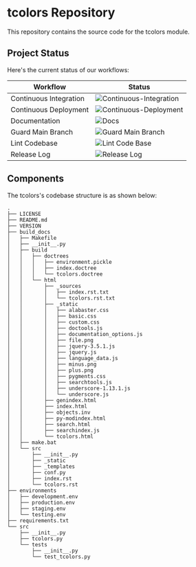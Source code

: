 # tcolors Repository

This repository contains the source code for the tcolors module.

## Project Status

Here's the current status of our workflows:

| Workflow                | Status |
|-------------------------|--------|
| Continuous Integration  | ![Continuous-Integration](https://img.shields.io/badge/Continuous--Integration-passing-brightgreen) |
| Continuous Deployment   | ![Continuous-Deployment](https://img.shields.io/badge/Continuous--Deployment-passing-brightgreen) |
| Documentation           | ![Docs](https://img.shields.io/badge/Docs-passing-brightgreen) |
| Guard Main Branch       | ![Guard Main Branch](https://img.shields.io/badge/Guard%20Main%20Branch-passing-brightgreen) |
| Lint Codebase           | ![Lint Code Base](https://img.shields.io/badge/Lint%20Code%20Base-passing-brightgreen) |
| Release Log             | ![Release Log](https://img.shields.io/badge/Release%20Log-passing-brightgreen) |

## Components

The tcolors's codebase structure is as shown below:

```plaintext
.
├── LICENSE
├── README.md
├── VERSION
├── build_docs
│   ├── Makefile
│   ├── __init__.py
│   ├── build
│   │   ├── doctrees
│   │   │   ├── environment.pickle
│   │   │   ├── index.doctree
│   │   │   └── tcolors.doctree
│   │   └── html
│   │       ├── _sources
│   │       │   ├── index.rst.txt
│   │       │   └── tcolors.rst.txt
│   │       ├── _static
│   │       │   ├── alabaster.css
│   │       │   ├── basic.css
│   │       │   ├── custom.css
│   │       │   ├── doctools.js
│   │       │   ├── documentation_options.js
│   │       │   ├── file.png
│   │       │   ├── jquery-3.5.1.js
│   │       │   ├── jquery.js
│   │       │   ├── language_data.js
│   │       │   ├── minus.png
│   │       │   ├── plus.png
│   │       │   ├── pygments.css
│   │       │   ├── searchtools.js
│   │       │   ├── underscore-1.13.1.js
│   │       │   └── underscore.js
│   │       ├── genindex.html
│   │       ├── index.html
│   │       ├── objects.inv
│   │       ├── py-modindex.html
│   │       ├── search.html
│   │       ├── searchindex.js
│   │       └── tcolors.html
│   ├── make.bat
│   └── src
│       ├── __init__.py
│       ├── _static
│       ├── _templates
│       ├── conf.py
│       ├── index.rst
│       └── tcolors.rst
├── environments
│   ├── development.env
│   ├── production.env
│   ├── staging.env
│   └── testing.env
├── requirements.txt
└── src
    ├── __init__.py
    ├── tcolors.py
    └── tests
        ├── __init__.py
        └── test_tcolors.py

```
